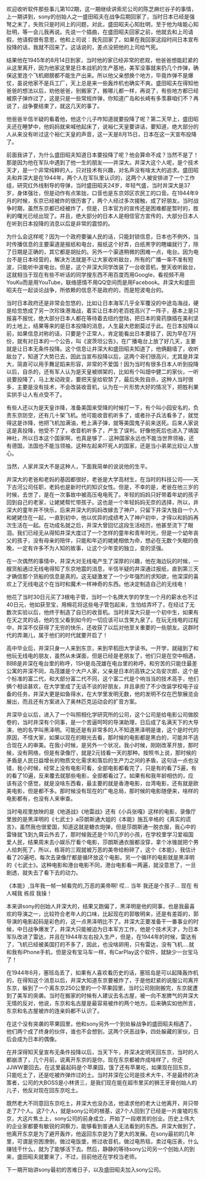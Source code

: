 欢迎收听软件那些事儿第102期，这一期继续讲索尼公司的陈芝麻烂谷子的事情，上一期讲到，sony的创始人之一盛田昭夫在战争后期回家了，当时日本已经是强弩之末了，失败只是时间上的问题，对此，盛田昭夫心知肚明，至于他为啥能心知肚明，等一会儿我再说。先说一个插曲，在盛田昭夫回家之前，他就去和上司请假，他请假很有意思，他和上司说：我先回家了，如果在我回家这段时间日本宣布投降的话，我就不回来了。这话说的，差点没把他的上司给气死。

结果他在1945年的8月14日到家，当时他的家已经非常的悲观，他爸爸想能赶紧的从这里离开，因为他家这里是日本战机的生产基地，美军没事就来扔几个炸弹，确保这里连个飞机翅膀都不能生产出来。所以他父亲想换个地方，毕竟炸弹不是爆仗，虽说他家不是兵工厂，天上总是来一些轰炸机也确实不爽。盛田昭夫在得知他爸爸的想法以后，劝他爸爸，别搬家了，搬哪儿都一样，再说了，有些地方都已经被原子弹炸过了，这是只是一些常规炸弹，你知道广岛和长崎有多羡慕咱们不？再说了，战争要结束了，就这几天的事了。

他爸爸半信半疑的看着他，他这个儿子咋知道就要投降了呢？第二天早上，盛田昭夫还在睡梦中，他妈妈就来喊他起床了，说裕仁天皇要讲话，要知道，绝大部分的人从来没有听过这个裕仁天皇的声音，这一天是8月15日，日本在这一天宣布投降了。

前面我讲了，为什么盛田昭夫知道日本要投降了呢？他会算命不成？当然不是了！那是因为他在军队中遇到了他一生的朋友——井深大。井深大这个人呢，是个技术天才，是一个非常纯粹的人，只对技术有兴趣，对名声没有啥太大的追求。盛田昭夫和井深大是在1944年，两个人在军队里认识的，这两个人被安排进了一个工作组，研究红外线制导的导弹，当时盛田昭夫24岁，年轻气盛，当时井深大是37岁，身体强壮，但是动作有点笨拙，口音也是东京郊区农民工的口音。在1944年9月的时候，东京已经被炸的很历害了，两个人经过多次接触，成了好朋友。当时战争时期，虽然东京都已经被炸了，但是，日本官方的宣传还是困难都是暂时的，胜利的曙光已经出现了。并且，绝大部分的日本人是相信官方宣传的，大部分日本人在听到日本投降的消息以后是非常的震惊的。

为什么会这样呢？因为一个政府要骗人民的话，只能封锁信息，日本也不例外，当时传播信息的主要渠道是报纸和电台，报纸这个好弄，白纸黑字的瞎编就行了，除了日期是正确的，其它都是胡扯的。另外一个渠道稍微的困难一点，电台。因为电台不是日本经营的，解决方法就是不让大家收听敌台，所有的广播一率不准有短波，只能听中波电台。但是，这个井深大同学改装了一台收音机，整天收听敌台，这就相当于现在有些不听话的同学搜东西不用百度而用Google，看视频不用YouKu而是用YouTube，联络感情不用QQ空间而是用Facebook。井深大和盛田昭夫在一起谈论战争，所依赖的信息不是政府的，而是短波电台的。

当时日本政府还是非常会忽悠的，比如让日本海军几乎全军覆没的中途岛海战，硬是给忽悠成了另一次珍珠港海战，着实让日本的老百姓高兴了一阵子，基本上是只报喜不报忧，绝大部分日本人都在等待着去纽约登陆，把日本的膏药旗插在美利坚的土地上，结果等来的是日本投降的消息，人生最大悲剧莫过于此。在日本投降以前，如果信息对称的话，只要是个正常人，肯定能看出日本要挂了，因为早在7月份，就有对日本的一个公告，叫《波茨坦公告》，在广播电台上放了好几天，主要就是让日本无条件投降。这个信息让井深大和盛田昭夫知道了，他俩翻墙了，收听敌台了，知道了大势已去，因此当宣布投降以后，这两个哥们很高兴，尤其是井深大，简直可以用手舞足蹈来形容，非常的不爱国！因为当时有很多日本人听到投降以后，自杀的，还有军人认为是天皇被绑架的，比如有个叫畑中健二的家伙，一听说要投降了，马上发动政变，要把天皇给软禁了，最后失败自杀，这种人当时很多，主要是没有技术，不会改装收音机，认为在一片形势大好的情况下，把胜利果实拱手让人有点受不了。

有些人还以为是天皇诈降，准备美国来受降的时候打一下，有个叫小园安名的，负责东京防空，还有几十架飞机。他可能收音机听多了，或者孙子兵法看多了，就觉得这是诈降，他把飞机加满油，枪上满子弹，就等美国鬼子前来送死。后来人家说这是真投降，他受不了了，收音机听多了，产生了误判。好像他死后也进入了靖国神社，所以日本这个国家啊，也真是够了... 这种国家永远也不能当世界领袖，还有德国，法国也不能当领袖，这种左起来吓死人的国家，还是当小弟弟比较让人放心。

当然，人家井深大不是这种人，下面我简单的说说他的生平。

井深大的老爸和老妈的基因都很好，老爸是大学高材生，在当时的科技公司——天下古河公司任职，老妈也是新时代的知识女性。但是，不幸的是，老爸在他三岁的时候，去世了，是在一次事故中被高压电电死了。年轻的妈妈只好带着年幼的孩子回到自己的老家，让姥姥帮忙带孩子。这也是一个年轻妈妈无奈的选择，所以，井深大的童年并不快乐，后来井深大的妈妈改嫁去了神户，只留下井深大独自一个人和姥姥住在一起，一直到初中，他以优异的成绩考入了神户初中，才得以和妈妈再次生活在一起。在功成名就之后，井深大曾回忆这段生活经历，他甚至流下了眼泪。我们已经无从得知井深大度过了一个怎样的童年和青年时光，但是一个幼年丧父的孩子，没有母亲的陪伴，只能和年迈的姥姥相依为命，想必在无数个失眠的夜晚，一定有许多不为人知的故事，让这个少年变的独立，变的坚强。

在一次偶然的事情中，井深大对无线电产生了深厚的兴趣，他在海边玩的时候，一艘货船通过无线电得知了东京地震的消息，半信半疑的井深通过报纸，直到第三天才确信那个货船的信息是真的。这无疑激发了一个少年强烈的求知欲，他深深的喜欢上了无线电这个在当时和魔术一样神奇的东西。他决定制造自己的无线电！

他花了当时30日元买了3根电子管，当时一个名牌大学的学生一个月的薪水也不过40日元，他如获至宝，用棉花将这些电子管包起来，生怕给弄坏了，在经过了无数次实验以后，他终于制造了自已的收音机。当时井深大只是一个初中生，如果有在天之灵的话，他的生父看到如今的一切应该可以含笑九泉了。在玩无线电的过程中，井深不仅获得了无穷的快乐，还收获了以后对他至关重要的一些朋友。这群时代的弄潮儿，属于他们的时代就要开启了！

高中毕业后，井深只身一人来到东京，来到早稻田大学读书。一开学，就碰到了和他玩无线电的朋友，虽然从未谋面，但是已经是老朋友了，他们只是在空中相遇，BBB是井深在电台里的称呼，1SH是岛茂雄在电台里的称呼。和穷苦的只能住最差公寓的井深不同，岛茂雄是个大户人家，父亲是日本的高铁之父岛安次郎，这个是个标准的富二代，和大部分富二代不同，这个富二代是个响当当的技术高手，他们俩个相谈甚欢，在大学里成了无话不谈的好朋友，并且承担了不少改装学校电子设备的任务，井深大更是如鱼得水，在大学里发明无数，他的发明不仅在巴黎展览会展出，而且还有方案进入了奥林匹克运动会的扩音方案。

井深毕业以后，进入了一个叫照相化学研究所的公司，这个公司是给电影公司做胶卷的，当时井深有个同事，是一个苦逼呵呵的导演助理，日后成了名满天下的大导演，他的名字叫黑泽明。可能还是有非常多的人不知道黑泽明是谁，这个是时代的原因，不怪大家，如果以现在的眼光去看，那时候的电影都是黑白的，可能并不适合现在人的审美。在我小时候，是另外一个状况，我小时候，刚刚改革开放，那时候，没有网络，但是有录像厅，就是2元钱看一天的那种。按照书上说，那时候的矛盾是人民日益增长的物质文化需求和落后的生产力之间的矛盾，这句话一点也没错，我小时候，经常上没有电影可看，全部电影都看完了，只是有的看了5遍，有的看了10遍，反来覆去就那些电影，全部都看过了。如果有和我年龄相仿的，应该有这个感觉，就是没啥东西看，最主要的就是香港电影，台湾电影，还有就是欧美电影，但是都不多。那时候没有现在的广电总局，那时候的电影随便来，啥样的电影都有，也没有人来审查。

当时电视里放映的是《地道战》《地雷战》还有《小兵张嘎》这样的电影，录像厅里放的是黑泽明的《七武士》a莎朗斯通大姐的《本能》施瓦辛格的《真实的谎言》，虽然我也很爱国，知道这就是糖衣炮弹，但是莎朗斯通一脱衣服，我心中的雷锋就飞到九霄云外去了，那时候我还是个10几岁的小孩，在学校里学习爱祖国爱人民，结果周末去小娱乐厅看个电影，莎朗斯通衣服都没穿，拿个冰锥就把个男人给刺死了，所以，栋哥的三观就被万恶的美帝给粉碎了，这个《本能》，我估计看了20遍吧，每次去录像厅都是循环放这个电影。另一个循环的电影就是黑泽明的《七武士》。这种电影和港台电影不同，港台电影看一两遍，就没意思了，一旦剧透，就失去了看下去的动力。


《本能》,当年我一帧一帧看完的,万恶的美帝啊!
哎...
当年
我还是个孩子...
现在
有人喊我
栋叔
我操！

本来讲sony的创始人井深大的，结果又跑偏了，黑泽明是他的同事，也是我最喜欢的导演之一，比较符合老年人的口味，比起现在的郭敬明来，还是有差距的，郭导演的电影起码是彩色的，这一点黑泽明比不了。井深大正要准备干一番事业的时候，中日战争爆发了，井深大只能被迫为日本军方工作，他是个技术天才，为日本军队改进了雷达，并且在1944年左右投入生产，但是，在1944年的时候，雷达有了，飞机已经被美国打的不多了，因此，也没啥卵用，只有雷达，没有飞机....就和我有iPhone手机，但是没有宝马车一样，有CarPlay这个软件，就缺少一台宝马了！

在1944年6月，塞班岛丢了，如果有人喜欢看历史的话，塞班岛是可以起降轰炸机的，在得知这个消息以后，井深大知道东京要被炸了，于是他赶紧的说服公司离开东京，躲到了一个离东京250公里的一个苹果园里，当时公司刚刚搬完，东京就遭到了美军的突袭。当时在搬家的时候有人建议去名古屋，被一向不发脾气的井深大无情的反对，他说，东京和名古屋是最容易被炸的两个地方。后来确实如他所言，东京和名古屋被炸的连亲妈都不认识了。

在这个没有突袭的苹果园里，他和sony另外一个到处躲战争的盛田昭夫相遇了，他们两个成了终身的伙伴，谁也不会想到，这两个厌恶战争，四处躲藏的家伙，日后会成为日本的偶像。

在井深得知天皇宣布无条件投降以后，当天下午，井深决定明天回东京，当时的人都崩溃了，几个月前，说离开东京的是你，现在东京都被炸成啥样了，你还JJWW要回去。在这里最起码是个苹果园，饿了还有苹果吃，如果现在回东京，只能吃土了，还是吃被炸弹炸过的土。当时井深在公司是技术大牛，不是最终的决策者，公司的大BOSS是小林贤三，是我们现在能在超市里买的狮王牙膏创始人的儿子，他反对现在回东京吃土。

既然老大不同意回东京吃土，井深大也没办法，他请求他的老大让他离开，并只带走了7个人。这7个人，就是sony公司的根基，这7个人回到了已经是一片废墟的东京，大这片焦土上，sony公司的前身成立，开始了一段艰苦的创业。历史上伟大的企业家都要有敏锐的洞察力，能够看到普通人无法看到的东西。井深大做到了，他离开东京是为了避开轰炸，他返回东京是为了更大的发展。在sony最初的几年里，可谓是穷困潦倒，做过电饭堡，修过收音机，做过电热毯，卖过电压表，什么赚钱干什么，就为了能够活下去。然后，静静的等待sony公司另一个创始人的到来，盛田昭夫就要来了，不过，目前他还在学校当老师。

下一期开始讲sony最初的苦难日子，以及盛田昭夫加入sony公司。
